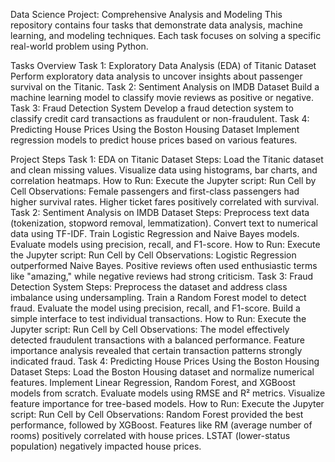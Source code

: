 Data Science Project: Comprehensive Analysis and Modeling
This repository contains four tasks that demonstrate data analysis, machine learning, and modeling techniques. Each task focuses on solving a specific real-world problem using Python.

Tasks Overview
Task 1: Exploratory Data Analysis (EDA) of Titanic Dataset
Perform exploratory data analysis to uncover insights about passenger survival on the Titanic.
Task 2: Sentiment Analysis on IMDB Dataset
Build a machine learning model to classify movie reviews as positive or negative.
Task 3: Fraud Detection System
Develop a fraud detection system to classify credit card transactions as fraudulent or non-fraudulent.
Task 4: Predicting House Prices Using the Boston Housing Dataset
Implement regression models to predict house prices based on various features.

Project Steps
Task 1: EDA on Titanic Dataset
Steps:
Load the Titanic dataset and clean missing values.
Visualize data using histograms, bar charts, and correlation heatmaps.
How to Run:
Execute the Jupyter script:
Run Cell by Cell
Observations:
Female passengers and first-class passengers had higher survival rates.
Higher ticket fares positively correlated with survival.
Task 2: Sentiment Analysis on IMDB Dataset
Steps:
Preprocess text data (tokenization, stopword removal, lemmatization).
Convert text to numerical data using TF-IDF.
Train Logistic Regression and Naive Bayes models.
Evaluate models using precision, recall, and F1-score.
How to Run:
Execute the Jupyter script:
Run Cell by Cell
Observations:
Logistic Regression outperformed Naive Bayes.
Positive reviews often used enthusiastic terms like "amazing," while negative reviews had strong criticism.
Task 3: Fraud Detection System
Steps:
Preprocess the dataset and address class imbalance using undersampling.
Train a Random Forest model to detect fraud.
Evaluate the model using precision, recall, and F1-score.
Build a simple interface to test individual transactions.
How to Run:
Execute the Jupyter script:
Run Cell by Cell
Observations:
The model effectively detected fraudulent transactions with a balanced performance.
Feature importance analysis revealed that certain transaction patterns strongly indicated fraud.
Task 4: Predicting House Prices Using the Boston Housing Dataset
Steps:
Load the Boston Housing dataset and normalize numerical features.
Implement Linear Regression, Random Forest, and XGBoost models from scratch.
Evaluate models using RMSE and R² metrics.
Visualize feature importance for tree-based models.
How to Run:
Execute the Jupyter script:
Run Cell by Cell
Observations:
Random Forest provided the best performance, followed by XGBoost.
Features like RM (average number of rooms) positively correlated with house prices.
LSTAT (lower-status population) negatively impacted house prices.

